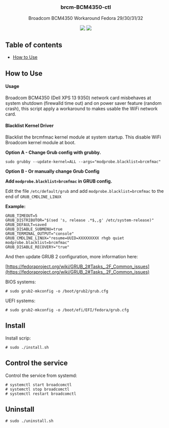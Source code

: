 <h3 align="center">brcm-BCM4350-ctl</h3>
<p align="center">Broadcom BCM4350 Workaround Fedora 29/30/31/32</p>

<p align="center">
<a href="https://github.com/pablomenino/brcm-BCM4350-ctl/releases"><img src="https://img.shields.io/github/release/pablomenino/brcm-BCM4350-ctl.svg"></a>
<a href="./LICENSE"><img src="https://img.shields.io/github/license/pablomenino/brcm-BCM4350-ctl.svg"></a>
</p>

## Table of contents

* [How to Use](#how-to-use)

## <a name="how-to-use">How to Use

#### Usage

Broadcom BCM4350 (Dell XPS 13 9350) network card misbehaves at system shutdown (firewalld time out) and on power saver feature (random crash), this script apply a workaround to makes usable the WiFi network card.

#### Blacklist Kernel Driver

Blacklist the brcmfmac kernel module at system startup. This disable WiFi Broadcom kernel module at boot.

**Option A - Change Grub config with grubby.**

```
sudo grubby --update-kernel=ALL --args="modprobe.blacklist=brcmfmac"
```

**Option B - Or manually change Grub Config**

**Add `modprobe.blacklist=brcmfmac` in GRUB config.**

Edit the file `/etc/default/grub` and add `modprobe.blacklist=brcmfmac` to the end of `GRUB_CMDLINE_LINUX` 

**Example:**

```
GRUB_TIMEOUT=5
GRUB_DISTRIBUTOR="$(sed 's, release .*$,,g' /etc/system-release)"
GRUB_DEFAULT=saved
GRUB_DISABLE_SUBMENU=true
GRUB_TERMINAL_OUTPUT="console"
GRUB_CMDLINE_LINUX="resume=UUID=XXXXXXXXX rhgb quiet modprobe.blacklist=brcmfmac"
GRUB_DISABLE_RECOVERY="true"
```

And then update GRUB 2 configuration, more information here:

[https://fedoraproject.org/wiki/GRUB_2#Tasks_.2F_Common_issues](https://fedoraproject.org/wiki/GRUB_2#Tasks_.2F_Common_issues)

BIOS systems:

```
# sudo grub2-mkconfig -o /boot/grub2/grub.cfg
```

UEFI systems:

```
# sudo grub2-mkconfig -o /boot/efi/EFI/fedora/grub.cfg
```

## Install

Install scrip:

```
# sudo ./install.sh
```

## Control the service

Control the service from systemd:

```
# systemctl start broadcomctl
# systemctl stop broadcomctl
# systemctl restart broadcomctl
```

## Uninstall

```
# sudo ./uninstall.sh
```
